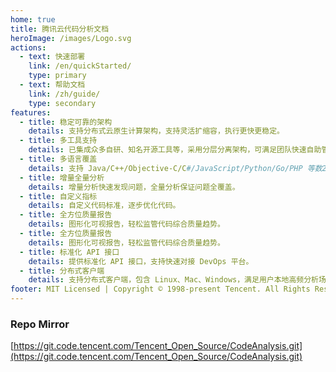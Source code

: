 ```yaml
---
home: true
title: 腾讯云代码分析文档
heroImage: /images/Logo.svg
actions:
  - text: 快速部署
    link: /en/quickStarted/
    type: primary
  - text: 帮助文档
    link: /zh/guide/
    type: secondary
features:
  - title: 稳定可靠的架构
    details: 支持分布式云原生计算架构，支持灵活扩缩容，执行更快更稳定。
  - title: 多工具支持
    details: 已集成众多自研、知名开源工具等，采用分层分离架构，可满足团队快速自助管理工具。
  - title: 多语言覆盖
    details: 支持 Java/C++/Objective-C/C#/JavaScript/Python/Go/PHP 等数29种语言，覆盖常用编程语言。
  - title: 增量全量分析
    details: 增量分析快速发现问题，全量分析保证问题全覆盖。
  - title: 自定义指标
    details: 自定义代码标准，逐步优化代码。
  - title: 全方位质量报告
    details: 图形化可视报告，轻松监管代码综合质量趋势。
  - title: 全方位质量报告
    details: 图形化可视报告，轻松监管代码综合质量趋势。
  - title: 标准化 API 接口
    details: 提供标准化 API 接口，支持快速对接 DevOps 平台。
  - title: 分布式客户端
    details: 支持分布式客户端，包含 Linux、Mac、Windows，满足用户本地高频分析场景。
footer: MIT Licensed | Copyright © 1998-present Tencent. All Rights Reserved.
---
```


### Repo Mirror

[https://git.code.tencent.com/Tencent_Open_Source/CodeAnalysis.git](https://git.code.tencent.com/Tencent_Open_Source/CodeAnalysis.git)
